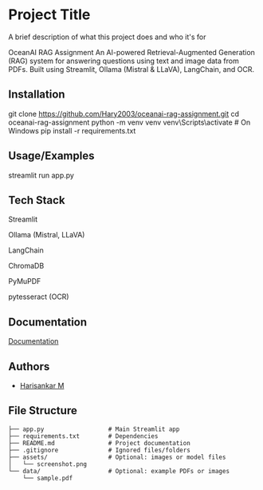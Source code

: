 
# Project Title

A brief description of what this project does and who it's for

OceanAI RAG Assignment
An AI-powered Retrieval-Augmented Generation (RAG) system for answering questions using text and image data from PDFs. Built using Streamlit, Ollama (Mistral & LLaVA), LangChain, and OCR.

## Installation

git clone
https://github.com/Hary2003/oceanai-rag-assignment.git
cd oceanai-rag-assignment
python -m venv venv
venv\Scripts\activate  # On Windows
pip install -r requirements.txt

    
## Usage/Examples


streamlit run app.py

## Tech Stack

Streamlit

Ollama (Mistral, LLaVA)

LangChain

ChromaDB

PyMuPDF

pytesseract (OCR)

## Documentation

[Documentation](https://linktodocumentation)


## Authors

- [Harisankar M](https://www.github.com/Hary2003)

## File Structure
``` oceanai-rag/
├── app.py                  # Main Streamlit app      
├── requirements.txt        # Dependencies
├── README.md               # Project documentation
├── .gitignore              # Ignored files/folders
├── assets/                 # Optional: images or model files
│   └── screenshot.png
└── data/                   # Optional: example PDFs or images
    └── sample.pdf
 ```
